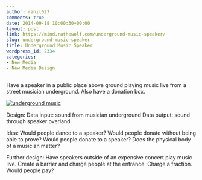 ```yaml
---
author: rahil627
comments: true
date: 2014-09-18 10:00:30+00:00
layout: post
link: https://mind.rathewolf.com/underground-music-speaker/
slug: underground-music-speaker
title: Underground Music Speaker
wordpress_id: 2334
categories:
- New Media
- New Media Design
---
```


Have a speaker in a public place above ground playing music live from a street musician underground. Also have a donation box.



[![underground music](https://mind.rathewolf.com/wp-content/uploads/2014/09/underground-music.svg)](https://mind.rathewolf.com/wp-content/uploads/2014/09/underground-music.svg)



Design:
Data input: sound from musician underground
Data output: sound through speaker overland

Idea:
Would people dance to a speaker? Would people donate without being able to prove? Would people donate to a speaker? Does the physical body of a musician matter?

Further design: Have speakers outside of an expensive concert play music live. Create a barrier and charge people at the entrance. Charge a fraction. Would people pay?

